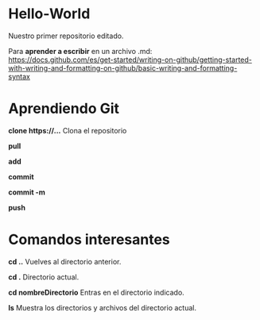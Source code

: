 # Hello-World
Nuestro primer repositorio editado.

Para **aprender a escribir** en un archivo .md: https://docs.github.com/es/get-started/writing-on-github/getting-started-with-writing-and-formatting-on-github/basic-writing-and-formatting-syntax

# Aprendiendo Git
**clone https://...** Clona el repositorio

**pull**

**add**

**commit**

**commit -m**

**push**

# Comandos interesantes
**cd ..** Vuelves al directorio anterior.

**cd .** Directorio actual.

**cd nombreDirectorio** Entras en el directorio indicado.

**ls** Muestra los directorios y archivos del directorio actual.
